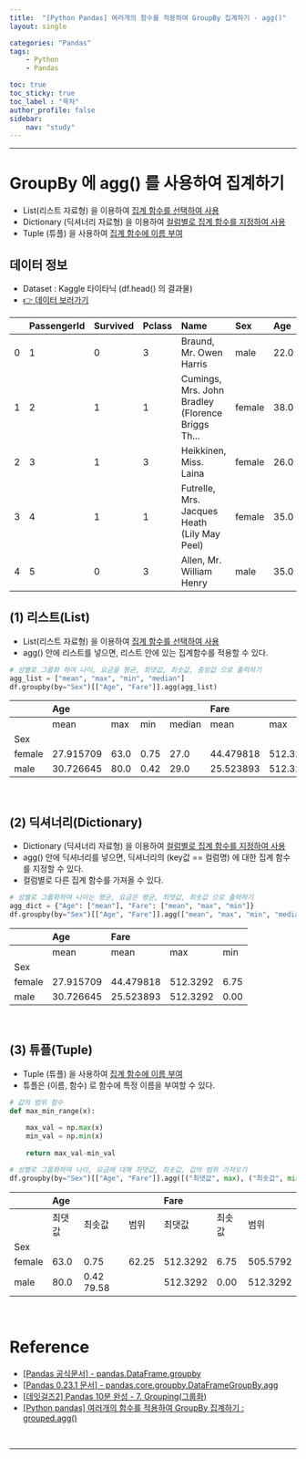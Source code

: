 ```yaml
---
title:  "[Python Pandas] 여러개의 함수를 적용하여 GroupBy 집계하기 - agg()"
layout: single

categories: "Pandas"
tags: 
    - Python
    - Pandas

toc: true
toc_sticky: true
toc_label : "목차"
author_profile: false
sidebar:
    nav: "study"
---
```


***

# GroupBy 에 agg() 를 사용하여 집계하기
- List(리스트 자료형) 을 이용하여 <u>집계 함수를 선택하여 사용</u>
- Dictionary (딕셔너리 자료형) 을 이용하여 <u>컬럼별로 집계 함수를 지정하여 사용</u>
- Tuple (튜플) 을 사용하여 <u>집계 함수에 이름 부여</u>

## 데이터 정보
- Dataset : Kaggle 타이타닉 (df.head() 의 결과물)
- [👉 데이터 보러가기](https://www.kaggle.com/competitions/titanic/data)

||	PassengerId|	Survived|	Pclass	|Name|	Sex|	Age	|SibSp|	Parch|	Ticket	|Fare	|Cabin|	Embarked|
|:---|:---|:---|:---|:---|:---|:---|:---|:---|:---|:---|:---|:---|
|0	|1	|0	|3|	Braund, Mr. Owen Harris|	male|	22.0|	1|	0	|A/5 21171|	7.2500|	NaN|	S|
|1	|2|	1|	1|	Cumings, Mrs. John Bradley (Florence Briggs Th...	|female|	38.0|	1	|0	|PC 17599|	71.2833|	C85	|C|
|2|	3|	1|	3|	Heikkinen, Miss. Laina	|female|	26.0|	0	|0|	STON/O2. 3101282|	7.9250|	NaN	|S|
|3|	4|	1|	1|	Futrelle, Mrs. Jacques Heath (Lily May Peel)|	female|	35.0	|1|	0|	113803|	53.1000|	C123|	S|
|4|	5|	0	|3|	Allen, Mr. William Henry|	male	|35.0|	0|	0|	373450|	8.0500|	NaN|	S|

## (1) 리스트(List)
- List(리스트 자료형) 을 이용하여 <u>집계 함수를 선택하여 사용</u>
- agg() 안에 리스트를 넣으면, 리스트 안에 있는 집계함수를 적용할 수 있다.

```python
# 성별로 그룹화 하여 나이, 요금을 평균, 최댓값, 최솟값, 중앙값 으로 출력하기
agg_list = ["mean", "max", "min", "median"]
df.groupby(by="Sex")[["Age", "Fare"]].agg(agg_list)
```

||Age|	|||Fare||||
|:---|:---|:---|:---|:--|:---|:---|:---|:---|
||mean|	max|	min|	median|	mean|	max	|min|	median|
|Sex|||||||||								
|female|	27.915709	|63.0|	0.75|	27.0	|44.479818	|512.3292|	6.75|	23.0|
|male|	30.726645|	80.0|	0.42|	29.0|	25.523893|	512.3292|	0.00|	10.5|

<br>

## (2) 딕셔너리(Dictionary)
- Dictionary (딕셔너리 자료형) 을 이용하여 <u>컬럼별로 집계 함수를 지정하여 사용</u>
- agg() 안에 딕셔너리를 넣으면, 딕셔너리의 (key값 == 컬럼명) 에 대한 집계 함수를 지정할 수 있다.
- 컬럼별로 다른 집계 함수를 가져올 수 있다.

```python
# 성별로 그룹화하여 나이는 평균, 요금은 평균, 최댓값, 최솟값 으로 출력하기
agg_dict = {"Age": ["mean"], "Fare": ["mean", "max", "min"]}
df.groupby(by="Sex")[["Age", "Fare"]].agg(["mean", "max", "min", "median"])
```

|	|Age|	Fare|||
|:---|:---|:---|:---|:---|
||mean	|mean|	max	|min|
|Sex|||||				
|female|	27.915709|	44.479818|	512.3292|	6.75|
|male	|30.726645	|25.523893	|512.3292	|0.00|

<br>

## (3) 튜플(Tuple)
- Tuple (튜플) 을 사용하여 <u>집계 함수에 이름 부여</u>
- 튜플은 (이름, 함수) 로 함수에 특정 이름을 부여할 수 있다.

```python
# 값의 범위 함수
def max_min_range(x):
    
    max_val = np.max(x)
    min_val = np.min(x)
    
    return max_val-min_val

# 성별로 그룹화하여 나이, 요금에 대해 최댓값, 최솟값, 값의 범위 가져오기 
df.groupby(by="Sex")[["Age", "Fare"]].agg([("최댓값", max), ("최솟값", min), ("범위", max_min_range)])
```

||	Age|||	Fare|||
|:---|:---|:---|:---|:---|:---|:---|
||최댓값|	최솟값|	범위	|최댓값|	최솟값|	범위|
|Sex||||||
|female|	63.0|	0.75	|62.25	|512.3292	|6.75	|505.5792|
|male	|80.0	|0.42	79.58	||512.3292	|0.00	|512.3292|

<br>

# Reference
- [[Pandas 공식문서] - pandas.DataFrame.groupby](https://pandas.pydata.org/docs/reference/api/pandas.DataFrame.groupby.html)
- [[Pandas 0.23.1 문서] - pandas.core.groupby.DataFrameGroupBy.agg](https://pandas.pydata.org/pandas-docs/version/0.23/generated/pandas.core.groupby.DataFrameGroupBy.agg.html)
- [[데잇걸즈2] Pandas 10분 완성 - 7. Grouping(그룹화)](https://dataitgirls2.github.io/10minutes2pandas/)
- [[Python pandas] 여러개의 함수를 적용하여 GroupBy 집계하기 : grouped.agg()](https://rfriend.tistory.com/392)

<br>

***